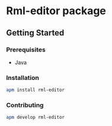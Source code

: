 # Rml-editor package

## Getting Started

### Prerequisites

- Java

### Installation

```sh
apm install rml-editor
```

### Contributing

```sh
apm develop rml-editor
```
